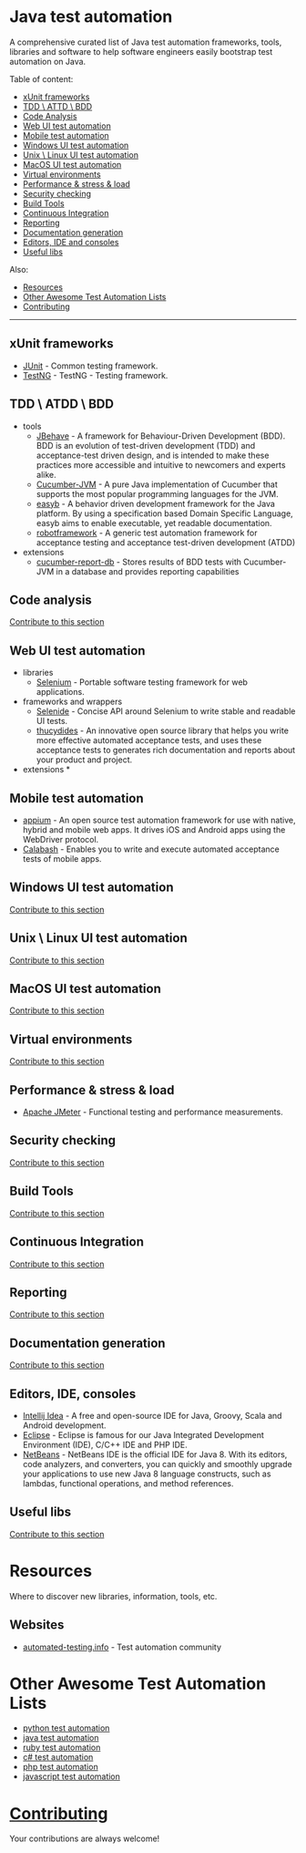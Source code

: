 # Java test automation 

A comprehensive curated list of Java test automation frameworks, tools, libraries and software to help software engineers easily bootstrap test automation on Java.

Table of content:

- [xUnit frameworks](#xunit-frameworks)
- [TDD \ ATTD \ BDD](#tdd--atdd--bdd)
- [Code Analysis](#code-analysis)
- [Web UI test automation](#web-ui-test-automation)
- [Mobile test automation](#mobile-test-automation)
- [Windows UI test automation](#windows-ui-test-automation)
- [Unix \ Linux UI test automation](#unix--linux-ui-test-automation)
- [MacOS UI test automation](#macos-ui-test-automation)
- [Virtual environments](#virtual-environments)
- [Performance & stress & load](#performance--stress--load)
- [Security checking](#security-checking)
- [Build Tools](#build-tools)
- [Continuous Integration](#continuous-integration)
- [Reporting](#reporting)
- [Documentation generation](#documentation-generation)
- [Editors, IDE and consoles](#editors-ide-consoles)
- [Useful libs](#useful-libs)

Also:

- [Resources](#resources)
- [Other Awesome Test Automation Lists](#other-awesome-lists)
- [Contributing](#contributing)

---

## xUnit frameworks

* [JUnit](http://junit.org/) - Common testing framework.
* [TestNG](http://testng.org/) - TestNG - Testing framework.

## TDD \ ATDD \ BDD

- tools
    * [JBehave](http://jbehave.org/) - A framework for Behaviour-Driven Development (BDD). BDD is an evolution of test-driven development (TDD) and acceptance-test driven design, and is intended to make these practices more accessible and intuitive to newcomers and experts alike.
    * [Cucumber-JVM](https://github.com/cucumber/cucumber-jvm) - A pure Java implementation of Cucumber that supports the most popular programming languages for the JVM.
    * [easyb](http://easyb.org/) - A behavior driven development framework for the Java platform. By using a specification based Domain Specific Language, easyb aims to enable executable, yet readable documentation.
    * [robotframework](http://robotframework.org/) - A generic test automation framework for acceptance testing and acceptance test-driven development (ATDD)
- extensions
    * [cucumber-report-db](https://github.com/porscheinformatik/cucumber-report-db) - Stores results of BDD tests with Cucumber-JVM in a database and provides reporting capabilities

## Code analysis 

[Contribute to this section](https://github.com/atinfo/awesome-test-automation/blob/master/CONTRIBUTING.md)

## Web UI test automation

- libraries
    * [Selenium](http://docs.seleniumhq.org/) - Portable software testing framework for web applications.
- frameworks and wrappers
    * [Selenide](http://selenide.org/) - Concise API around Selenium to write stable and readable UI tests.
    * [thucydides](http://www.thucydides.info/) - An innovative open source library that helps you write more effective automated acceptance tests, and uses these acceptance tests to generates rich documentation and reports about your product and project.
- extensions
    *  

## Mobile test automation

* [appium](http://appium.io/) - An open source test automation framework for use with native, hybrid and mobile web apps. It drives iOS and Android apps using the WebDriver protocol.
* [Calabash](http://calaba.sh/) - Enables you to write and execute automated acceptance tests of mobile apps.

## Windows UI test automation 

[Contribute to this section](https://github.com/atinfo/awesome-test-automation/blob/master/CONTRIBUTING.md)

## Unix \ Linux UI test automation 

[Contribute to this section](https://github.com/atinfo/awesome-test-automation/blob/master/CONTRIBUTING.md)

## MacOS UI test automation 

[Contribute to this section](https://github.com/atinfo/awesome-test-automation/blob/master/CONTRIBUTING.md)

## Virtual environments

[Contribute to this section](https://github.com/atinfo/awesome-test-automation/blob/master/CONTRIBUTING.md)

## Performance & stress & load

* [Apache JMeter](http://jmeter.apache.org/) - Functional testing and performance measurements.

## Security checking

[Contribute to this section](https://github.com/atinfo/awesome-test-automation/blob/master/CONTRIBUTING.md)

## Build Tools

[Contribute to this section](https://github.com/atinfo/awesome-test-automation/blob/master/CONTRIBUTING.md)

## Continuous Integration

[Contribute to this section](https://github.com/atinfo/awesome-test-automation/blob/master/CONTRIBUTING.md)

## Reporting

[Contribute to this section](https://github.com/atinfo/awesome-test-automation/blob/master/CONTRIBUTING.md)

## Documentation generation

[Contribute to this section](https://github.com/atinfo/awesome-test-automation/blob/master/CONTRIBUTING.md)

## Editors, IDE, consoles

* [Intellij Idea](https://www.jetbrains.com/idea/) - A free and open-source IDE for Java, Groovy, Scala and Android development.
* [Eclipse](https://eclipse.org/ide/) - Eclipse is famous for our Java Integrated Development Environment (IDE), C/C++ IDE and PHP IDE.
* [NetBeans](https://netbeans.org/features/index.html) - NetBeans IDE is the official IDE for Java 8. With its editors, code analyzers, and converters, you can quickly and smoothly upgrade your applications to use new Java 8 language constructs, such as lambdas, functional operations, and method references.

## Useful libs

[Contribute to this section](https://github.com/atinfo/awesome-test-automation/blob/master/CONTRIBUTING.md)


# Resources
Where to discover new libraries, information, tools, etc.

## Websites

* [automated-testing.info](http://automated-testing.info) - Test automation community

# Other Awesome Test Automation Lists

* [python test automation](https://github.com/atinfo/awesome-test-automation/blob/master/python-test-automation.md)
* [java test automation](https://github.com/atinfo/awesome-test-automation/blob/master/java-test-automation.md)
* [ruby test automation](https://github.com/atinfo/awesome-test-automation/blob/master/ruby-test-automation.md)
* [c# test automation](https://github.com/atinfo/awesome-test-automation/blob/master/c%23-test-automation.md)
* [php test automation](https://github.com/atinfo/awesome-test-automation/blob/master/php-test-automation.md)
* [javascript test automation](https://github.com/atinfo/awesome-test-automation/blob/master/javascript-test-automation.md)

# [Contributing](https://github.com/atinfo/awesome-test-automation/blob/master/CONTRIBUTING.md)
Your contributions are always welcome!
